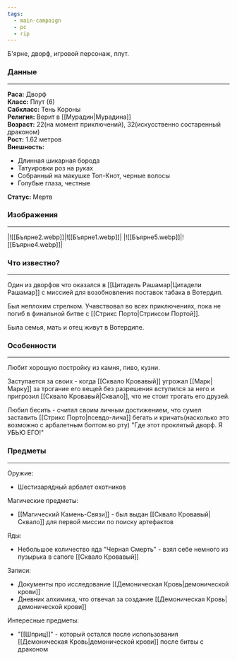 ```yaml
---
tags:
  - main-campaign
  - pc
  - rip
---
```

Б'ярне, дворф, игровой персонаж, плут.

### Данные
---
**Раса:** Дворф  
**Класс:** Плут (6)  
**Сабкласс:** Тень Короны  
**Религия:** Верит в [[Мурадин|Мурадина]]  
**Возраст:** 22(на момент приключений), 32(искусственно состаренный драконом)  
**Рост:** 1.62 метров  
**Внешность:**

- Длинная шикарная борода  
- Татуировки роз на руках  
- Собранный на макушке Топ-Кнот, черные волосы  
- Голубые глаза, честные  

**Статус:** Мертв  

### Изображения
---
|![[Бъярне2.webp]]|![[Бъярне1.webp]]|
|![[Бъярне5.webp]]|![[Бъярне4.webp]]|


### Что известно?
---
Один из дворфов что оказался в [[Цитадель Рашамар|Цитадели Рашамар]] с миссией для возобновления поставок табака в Вотердип.  

Был неплохим стрелком. Учавствовал во всех приключениях, пока не погиб в финальной битве с [[Стрикс Порто|Стриксом Портой]].  

Была семья, мать и отец живут в Вотердипе.  

### Особенности
---
Любит хорошую постройку из камня, пиво, кузни.  

Заступается за своих - когда [[Сквало Кровавый]] угрожал [[Марк|Марку]] за трогание его вещей без разрешения вступился за него и пригрозил [[Сквало Кровавый|Сквало]], что не стоит трогать его друзей.  

Любил бесить - считал своим личным достижением, что сумел заставить [[Стрикс Порто|псевдо-лича]] бегать и кричать(насколько это возможно с арбалетным болтом во рту) "Где этот проклятый дворф. Я УБЬЮ ЕГО!"  

### Предметы
---
Оружие:

- Шестизарядный арбалет охотников  

Магические предметы:

- [[Магический Камень-Связи]] - был выдан [[Сквало Кровавый|Сквало]] для первой миссии по поиску артефактов  

Яды:

- Небольшое количество яда "Черная Смерть" - взял себе немного из пузырька в сапоге [[Сквало Кровавый]]  

Записи:

- Документы про исследование [[Демоническая Кровь|демонической крови]]  
- Дневник алхимика, что отвечал за создание [[Демоническая Кровь|демонической крови]]  

Интересные предметы:

- "[[Шприц]]" - который остался после использования [[Демоническая Кровь|демонической крови]] после битвы с драконом  

